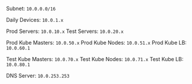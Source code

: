 Subnet: `10.0.0.0/16`

Daily Devices: `10.0.1.x`

Prod Servers: `10.0.10.x`
Test Servers: `10.0.20.x`

Prod Kube Masters: `10.0.50.x`
Prod Kube Nodes: `10.0.51.x`
Prod Kube LB: `10.0.60.1`

Test Kube Masters: `10.0.70.x`
Test Kube Nodes: `10.0.71.x`
Test Kube LB: `10.0.80.1`

DNS Server: `10.0.253.253`
